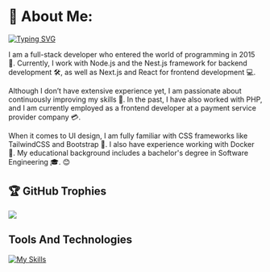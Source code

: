 # 💫 About Me:
[![Typing SVG](https://readme-typing-svg.demolab.com?font=Fira+Code&pause=1000&width=435&lines=Hello+%F0%9F%91%8B+Welcome+to+my+GitHub!+%F0%9F%98%8E)](https://git.io/typing-svg)

I am a full-stack developer who entered the world of programming in 2015 🚀. Currently, I work with Node.js and the Nest.js framework for backend development 🛠️, as well as Next.js and React for frontend development 💻.

Although I don’t have extensive experience yet, I am passionate about continuously improving my skills 🌱. In the past, I have also worked with PHP, and I am currently employed as a frontend developer at a payment service provider company 💳.

When it comes to UI design, I am fully familiar with CSS frameworks like TailwindCSS and Bootstrap 🎨. I also have experience working with Docker 🐳. My educational background includes a bachelor's degree in Software Engineering 🎓. 😊



## 🏆 GitHub Trophies
![](https://github-profile-trophy.vercel.app/?username=hamidkamyab&theme=onedark&no-frame=true&no-bg=true&margin-w=8&margin-h=8)


## Tools And Technologies
[![My Skills](https://skillicons.dev/icons?i=windows,linux,php,nodejs,nestjs,mysql,postgres,mongodb,html,css,js,ts,jquery,bootstrap,tailwind,react,vue,nextjs,nuxtjs,alpinejs,vite,postman,pinia,npm,xd,docker,git,gitlab,github,vscode&perline=9)](https://skillicons.dev)

